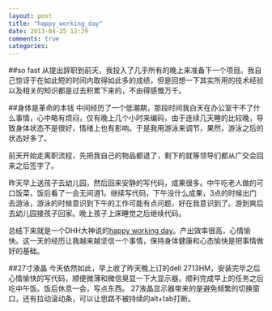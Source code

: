 ```yaml
---
layout: post
title: "happy_working_day"
date: 2013-04-25 12:29
comments: true
categories: 
---
```


##so fast
从提出辞职到前天，我投入了几乎所有的晚上来准备下一个项目。我自己惊讶于在如此短的时间内取得如此多的成绩，但是回想一下其实所用的技术经验以及相关的知识都是过去积累下来的，不由得感慨万千。

##身体是革命的本钱
中间经历了一个低潮期，那段时间我白天在办公室干不了什么事情，心中略有烦闷，仅有晚上几个小时来编码，由于连续几天睡的比较晚，导致身体状态不是很好，情绪上也有影响。于是我用游泳来调节，果然，游泳之后的状态好多了。

前天开始走离职流程，先把我自己的物品都退了，剩下的就等领导们都从广交会回来之后签字了。

昨天早上送孩子去幼儿园，然后回来安静的写代码，成果很多。中午吃老人做的可口饭菜，饭后看了一会无间道1。继续写代码，下午没什么成果，3点的时候出门去游泳，游泳的时候意识到下午的工作可能有点问题，好在我意识到了。游到爽后去幼儿园接孩子回家。晚上孩子上床睡觉之后继续代码。

总结下来就是一个DHH大神说的[happy working day](http://37signals.com/svn/posts/3080-flipping-the-day)。产出效率很高，心情愉快。这一天的经历让我越来越坚信一个事情，保持身体健康和心态愉快是把事情做好的基础。



##27寸液晶
今天依然如此，早上收了昨天晚上订的dell 2713HM，安装完毕之后心情愉快的写代码，顺便微薄和微信臭显一下大显示器。顺利完成早上的任务之后吃中午饭。饭后休息一会，写点东西。
27液晶显示器带来的是避免频繁的切换窗口，还有拉动滚动条，可以让思路不被持续的alt+tab打断。

